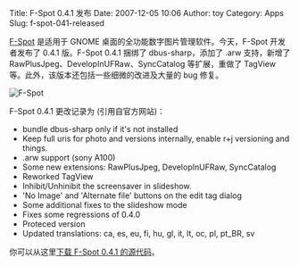 Title: F-Spot 0.4.1 发布
Date: 2007-12-05 10:06
Author: toy
Category: Apps
Slug: f-spot-041-released

[F-Spot](http://f-spot.org/) 是适用于 GNOME
桌面的全功能数字图片管理软件。今天，F-Spot 开发者发布了 0.4.1 版。F-Spot
0.4.1 捆绑了 dbus-sharp，添加了 .arw 支持，新增了
RawPlusJpeg、DevelopInUFRaw、SyncCatalog 等扩展，重做了 TagView
等。此外，该版本还包括一些细微的改进及大量的 bug 修复。

![F-Spot](http://i.linuxtoy.org/i/logo/f-spot.png)

F-Spot 0.4.1 更改记录为 (引用自官方网站)：

- bundle dbus-sharp only if it's not installed  
- Keep full uris for photo and versions internally, enable r+j
versioning and things.  
- .arw support (sony A100)  
- Some new extensions: RawPlusJpeg, DevelopInUFRaw, SyncCatalog  
- Reworked TagView  
- Inhibit/Unhinibit the screensaver in slideshow.  
- 'No Image' and 'Alternate file' buttons on the edit tag dialog  
- Some additional fixes to the slideshow mode  
- Fixes some regressions of 0.4.0  
- Proteced version  
- Updated translations: ca, es, eu, fi, hu, gl, it, lt, oc, pl, pt\_BR,
sv

你可以从这里[下载 F-Spot 0.4.1
的源代码](http://ftp.gnome.org/pub/gnome/sources/f-spot/0.4/)。
